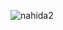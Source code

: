 ![nahida2](https://github.com/Tumppi66/v3rm-archive/assets/61348006/174f900f-2806-40be-b72f-b025b76bb84c)
